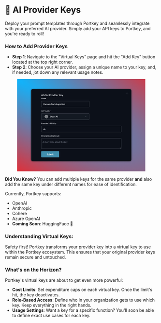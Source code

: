 # 🔑 AI Provider Keys

Deploy your prompt templates through Portkey and seamlessly integrate with your preferred AI provider. Simply add your API keys to Portkey, and you're ready to roll!

### How to Add Provider Keys

* **Step 1**: Navigate to the "Virtual Keys" page and hit the "Add Key" button located at the top right corner.
* **Step 2**: Choose your AI provider, assign a unique name to your key, and, if needed, jot down any relevant usage notes.

<figure><img src="../.gitbook/assets/virtual_keys.png" alt=""><figcaption></figcaption></figure>

**Did You Know?** You can add multiple keys for the same provider **and** also add the same key under different names for ease of identification.

Currently, Portkey supports:

* OpenAI
* Anthropic
* Cohere
* Azure OpenAI
* **Coming Soon**: HuggingFace 🚀

### **Understanding Virtual Keys:**

Safety first! Portkey transforms your provider key into a virtual key to use within the Portkey ecosystem. This ensures that your original provider keys remain secure and untouched.

### What's on the Horizon?

Portkey's virtual keys are about to get even more powerful:

* **Cost Limits**: Set expenditure caps on each virtual key. Once the limit's hit, the key deactivates.
* **Role-Based Access**: Define who in your organization gets to use which key. Keep everything in the right hands.
* **Usage Settings**: Want a key for a specific function? You'll soon be able to define exact use cases for each key.
